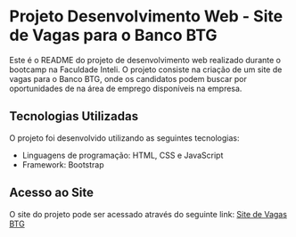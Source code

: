 # Projeto Desenvolvimento Web - Site de Vagas para o Banco BTG

Este é o README do projeto de desenvolvimento web realizado durante o bootcamp na Faculdade Inteli. O projeto consiste na criação de um site de vagas para o Banco BTG, onde os candidatos podem buscar por oportunidades de na área de emprego disponíveis na empresa.

## Tecnologias Utilizadas

O projeto foi desenvolvido utilizando as seguintes tecnologias:

- Linguagens de programação: HTML, CSS e JavaScript
- Framework: Bootstrap

## Acesso ao Site

O site do projeto pode ser acessado através do seguinte link: [Site de Vagas BTG](https://bootcamp-inteli-desenvolvimento-web-git-master-bruno-feve.vercel.app/)

